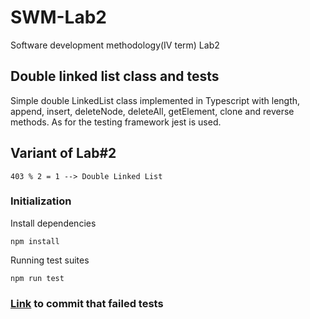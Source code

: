 # SWM-Lab2
Software development methodology(IV term) Lab2

## Double linked list class and tests

Simple double LinkedList class implemented in Typescript with length, append, insert, deleteNode, deleteAll, getElement, clone and reverse methods. As for the testing framework jest is used. 

## Variant of Lab#2
```
403 % 2 = 1 --> Double Linked List
```

### Initialization

Install dependencies
```shell
npm install
```

Running test suites
```shell
npm run test
```

### [Link](https://github.com/akaeyuhi/SWM-Lab2/commit/0aa82fb23843d8937d55c94a8a4c31e130ca5cc2) to commit that failed tests
